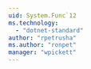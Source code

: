 ```yaml
---
uid: System.Func`12
ms.technology: 
  - "dotnet-standard"
author: "rpetrusha"
ms.author: "ronpet"
manager: "wpickett"
---
```

